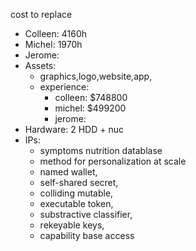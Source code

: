 cost to replace

- Colleen: 4160h
- Michel: 1970h
- Jerome:
- Assets:
	- graphics,logo,website,app,
	- experience:
		- colleen: $748800
		- michel: $499200
		- jerome:
- Hardware: 2 HDD + nuc
- IPs:
	- symptoms nutrition datablase
	- method for personalization at scale
	- named wallet,
	- self-shared secret,
	- colliding mutable,
	- executable token,
	- substractive classifier,
	- rekeyable keys,
	- capability base access